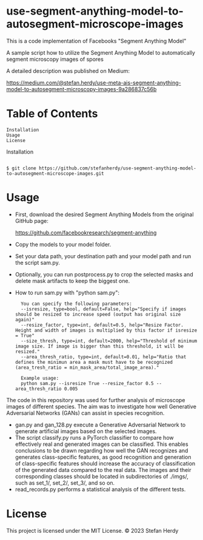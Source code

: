 # use-segment-anything-model-to-autosegment-microscope-images


This is a code implementation of Facebooks "Segment Anything Model"

A sample script how to utilize the Segment Anything Model to automatically segment microscopy images of spores

A detailed description was published on Medium: 

https://medium.com/@stefan.herdy/use-meta-ais-segment-anything-model-to-autosegment-microscopy-images-9a286837c56b

# Table of Contents

    Installation
    Usage
    License

Installation

```shell

$ git clone https://github.com/stefanherdy/use-segment-anything-model-to-autosegment-microscope-images.git
```
# Usage

-  First, download the desired Segment Anything Models from the original GitHub page:

   https://github.com/facebookresearch/segment-anything
-  Copy the models to your model folder.
-  Set your data path, your destination path and your model path and run the script sam.py.
- Optionally, you can run postprocess.py to crop the selected masks and delete mask artifacts to keep the biggest one.

- How to run sam.py with "python sam.py":

        You can specify the following parameters:
        --isresize, type=bool, default=False, help="Specify if images should be resized to increase speed (output has original size again)"
        --resize_factor, type=int, default=0.5, help="Resize Factor. Height and width of images is multiplied by this factor if isresize = True"
        --size_thresh, type=int, default=2000, help="Threshold of minimum image size. If image is bigger than this threshold, it will be resized."
        --area_thresh_ratio, type=int, default=0.01, help="Ratio that defines the minimun area a mask must have to be recognized (area_tresh_ratio = min_mask_area/total_image_area)."

        Example usage:
        python sam.py --isresize True --resize_factor 0.5 --area_thresh_ratio 0.005

The code in this repository was used for further analysis of microscope images of different species. The aim was to investigate how well Generative Adversarial Networks (GANs) can assist in species recognition.

- gan.py and gan_128.py execute a Generative Adversarial Network to generate artificial images based on the selected images.
- The script classify.py runs a PyTorch classifier to compare how effectively real and generated images can be classified. This enables conclusions to be drawn regarding how well the GAN recognizes and generates class-specific features, as good recognition and generation of class-specific features should increase the accuracy of classification of the generated data compared to the real data. The images and their corresponding classes should be located in subdirectories of ./imgs/, such as set_1/, set_2/, set_3/, and so on.
- read_records.py performs a statistical analysis of the different tests.

# License

This project is licensed under the MIT License.
©️ 2023 Stefan Herdy
